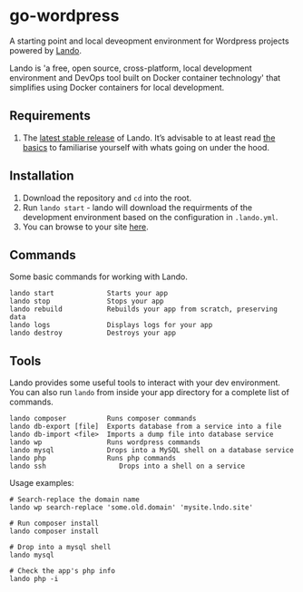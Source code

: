 # go-wordpress
A starting point and local deveopment environment for Wordpress projects powered by [Lando](https://lando.dev/). 

Lando is 'a free, open source, cross-platform, local development environment and DevOps tool built on Docker container technology' that simplifies using Docker containers for local development.

## Requirements
1. The [latest stable release](https://github.com/lando/lando/releases/latest) of Lando. It’s advisable to at least read [the basics](https://docs.lando.dev/basics/) to familiarise yourself with whats going on under the hood.

## Installation

1. Download the repository and `cd` into the root.
2. Run `lando start` - lando will download the requirments of the development environment based on the configuration in `.lando.yml`.
3. You can browse to your site [here](https://go-wordpress.lndo.site).

## Commands
Some basic commands for working with Lando.

```
lando start             Starts your app
lando stop              Stops your app
lando rebuild           Rebuilds your app from scratch, preserving data
lando logs              Displays logs for your app
lando destroy           Destroys your app
```

## Tools
Lando provides some useful tools to interact with your dev environment. You can also run `lando` from inside your app directory for a complete list of commands.

```
lando composer          Runs composer commands
lando db-export [file]  Exports database from a service into a file
lando db-import <file>  Imports a dump file into database service
lando wp                Runs wordpress commands
lando mysql             Drops into a MySQL shell on a database service
lando php               Runs php commands
lando ssh				   Drops into a shell on a service
```

Usage examples:

```
# Search-replace the domain name
lando wp search-replace 'some.old.domain' 'mysite.lndo.site'

# Run composer install
lando composer install

# Drop into a mysql shell
lando mysql

# Check the app's php info
lando php -i
```
